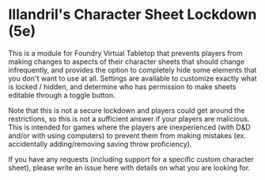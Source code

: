# Illandril's Character Sheet Lockdown (5e)
This is a module for Foundry Virtual Tabletop that prevents players from making changes to aspects of their character sheets that should change infrequently, and provides the option to completely hide some elements that you don't want to use at all. Settings are available to customize exactly what is locked / hidden, and determine who has permission to make sheets editable through a toggle button.

Note that this is not a secure lockdown and players could get around the restrictions, so this is not a sufficient answer if your players are malicious. This is intended for games where the players are inexperienced (with D&D and/or with using computers) to prevent them from making mistakes (ex. accidentally adding/removing saving throw proficiency).

If you have any requests (including support for a specific custom character sheet), please write an issue here with details on what you are looking for.
